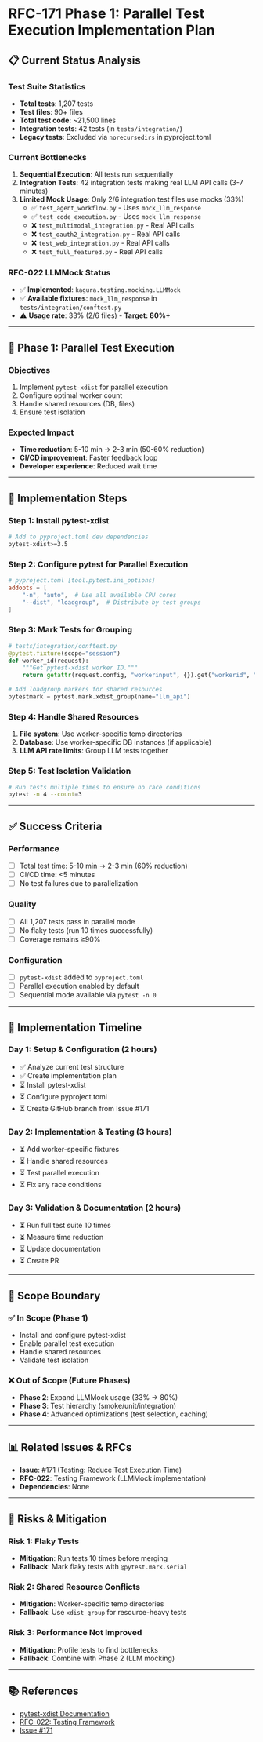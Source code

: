 # RFC-171 Phase 1: Parallel Test Execution Implementation Plan

## 📋 Current Status Analysis

### Test Suite Statistics
- **Total tests**: 1,207 tests
- **Test files**: 90+ files
- **Total test code**: ~21,500 lines
- **Integration tests**: 42 tests (in `tests/integration/`)
- **Legacy tests**: Excluded via `norecursedirs` in pyproject.toml

### Current Bottlenecks
1. **Sequential Execution**: All tests run sequentially
2. **Integration Tests**: 42 integration tests making real LLM API calls (3-7 minutes)
3. **Limited Mock Usage**: Only 2/6 integration test files use mocks (33%)
   - ✅ `test_agent_workflow.py` - Uses `mock_llm_response`
   - ✅ `test_code_execution.py` - Uses `mock_llm_response`
   - ❌ `test_multimodal_integration.py` - Real API calls
   - ❌ `test_oauth2_integration.py` - Real API calls
   - ❌ `test_web_integration.py` - Real API calls
   - ❌ `test_full_featured.py` - Real API calls

### RFC-022 LLMMock Status
- ✅ **Implemented**: `kagura.testing.mocking.LLMMock`
- ✅ **Available fixtures**: `mock_llm_response` in `tests/integration/conftest.py`
- ⚠️ **Usage rate**: 33% (2/6 files) - **Target: 80%+**

---

## 🎯 Phase 1: Parallel Test Execution

### Objectives
1. Implement `pytest-xdist` for parallel execution
2. Configure optimal worker count
3. Handle shared resources (DB, files)
4. Ensure test isolation

### Expected Impact
- **Time reduction**: 5-10 min → 2-3 min (50-60% reduction)
- **CI/CD improvement**: Faster feedback loop
- **Developer experience**: Reduced wait time

---

## 📝 Implementation Steps

### Step 1: Install pytest-xdist
```bash
# Add to pyproject.toml dev dependencies
pytest-xdist>=3.5
```

### Step 2: Configure pytest for Parallel Execution
```toml
# pyproject.toml [tool.pytest.ini_options]
addopts = [
    "-n", "auto",  # Use all available CPU cores
    "--dist", "loadgroup",  # Distribute by test groups
]
```

### Step 3: Mark Tests for Grouping
```python
# tests/integration/conftest.py
@pytest.fixture(scope="session")
def worker_id(request):
    """Get pytest-xdist worker ID."""
    return getattr(request.config, "workerinput", {}).get("workerid", "master")

# Add loadgroup markers for shared resources
pytestmark = pytest.mark.xdist_group(name="llm_api")
```

### Step 4: Handle Shared Resources
1. **File system**: Use worker-specific temp directories
2. **Database**: Use worker-specific DB instances (if applicable)
3. **LLM API rate limits**: Group LLM tests together

### Step 5: Test Isolation Validation
```bash
# Run tests multiple times to ensure no race conditions
pytest -n 4 --count=3
```

---

## ✅ Success Criteria

### Performance
- [ ] Total test time: 5-10 min → 2-3 min (60% reduction)
- [ ] CI/CD time: <5 minutes
- [ ] No test failures due to parallelization

### Quality
- [ ] All 1,207 tests pass in parallel mode
- [ ] No flaky tests (run 10 times successfully)
- [ ] Coverage remains ≥90%

### Configuration
- [ ] `pytest-xdist` added to `pyproject.toml`
- [ ] Parallel execution enabled by default
- [ ] Sequential mode available via `pytest -n 0`

---

## 📅 Implementation Timeline

### Day 1: Setup & Configuration (2 hours)
- ✅ Analyze current test structure
- ✅ Create implementation plan
- ⏳ Install pytest-xdist
- ⏳ Configure pyproject.toml
- ⏳ Create GitHub branch from Issue #171

### Day 2: Implementation & Testing (3 hours)
- ⏳ Add worker-specific fixtures
- ⏳ Handle shared resources
- ⏳ Test parallel execution
- ⏳ Fix any race conditions

### Day 3: Validation & Documentation (2 hours)
- ⏳ Run full test suite 10 times
- ⏳ Measure time reduction
- ⏳ Update documentation
- ⏳ Create PR

---

## 🔄 Scope Boundary

### ✅ In Scope (Phase 1)
- Install and configure pytest-xdist
- Enable parallel test execution
- Handle shared resources
- Validate test isolation

### ❌ Out of Scope (Future Phases)
- **Phase 2**: Expand LLMMock usage (33% → 80%)
- **Phase 3**: Test hierarchy (smoke/unit/integration)
- **Phase 4**: Advanced optimizations (test selection, caching)

---

## 📊 Related Issues & RFCs
- **Issue**: #171 (Testing: Reduce Test Execution Time)
- **RFC-022**: Testing Framework (LLMMock implementation)
- **Dependencies**: None

---

## 🚨 Risks & Mitigation

### Risk 1: Flaky Tests
- **Mitigation**: Run tests 10 times before merging
- **Fallback**: Mark flaky tests with `@pytest.mark.serial`

### Risk 2: Shared Resource Conflicts
- **Mitigation**: Worker-specific temp directories
- **Fallback**: Use `xdist_group` for resource-heavy tests

### Risk 3: Performance Not Improved
- **Mitigation**: Profile tests to find bottlenecks
- **Fallback**: Combine with Phase 2 (LLM mocking)

---

## 📚 References
- [pytest-xdist Documentation](https://pytest-xdist.readthedocs.io/)
- [RFC-022: Testing Framework](./RFC_022_TESTING_FRAMEWORK.md)
- [Issue #171](https://github.com/kiyotaman/kagura-ai/issues/171)

